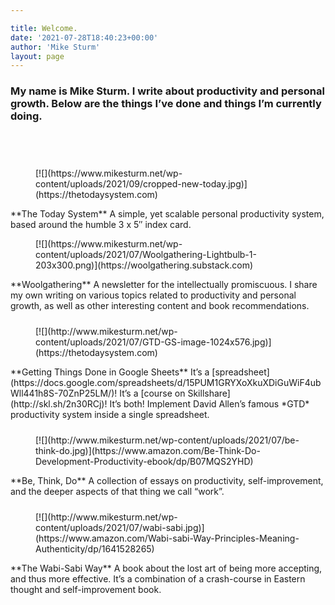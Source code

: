 ```yaml
---

title: Welcome.
date: '2021-07-28T18:40:23+00:00'
author: 'Mike Sturm'
layout: page
---
```


### My name is Mike Sturm. I write about productivity and personal growth. Below are the things I’ve done and things I’m currently doing.

<div aria-hidden="true" class="wp-block-spacer" style="height:42px"></div><div class="wp-block-group alignwide"><div class="wp-block-group__inner-container is-layout-constrained wp-block-group-is-layout-constrained"><div class="wp-block-media-text alignwide is-stacked-on-mobile" style="grid-template-columns:17% auto"><figure class="wp-block-media-text__media">[![](https://www.mikesturm.net/wp-content/uploads/2021/09/cropped-new-today.jpg)](https://thetodaysystem.com)</figure><div class="wp-block-media-text__content">**The Today System**  
A simple, yet scalable personal productivity system, based around the humble 3 x 5″ index card.

</div></div></div></div><div class="wp-block-group alignwide"><div class="wp-block-group__inner-container is-layout-constrained wp-block-group-is-layout-constrained"><div class="wp-block-media-text alignwide is-stacked-on-mobile" style="grid-template-columns:15% auto"><figure class="wp-block-media-text__media">[![](https://www.mikesturm.net/wp-content/uploads/2021/07/Woolgathering-Lightbulb-1-203x300.png)](https://woolgathering.substack.com)</figure><div class="wp-block-media-text__content">**Woolgathering**  
 A newsletter for the intellectually promiscuous. I share my own writing on various topics related to productivity and personal growth, as well as other interesting content and book recommendations.

</div></div></div></div><div aria-hidden="true" class="wp-block-spacer" style="height:10px"></div><div class="wp-block-media-text alignwide is-stacked-on-mobile" style="grid-template-columns:22% auto"><figure class="wp-block-media-text__media">[![](http://www.mikesturm.net/wp-content/uploads/2021/07/GTD-GS-image-1024x576.jpg)](https://thetodaysystem.com)</figure><div class="wp-block-media-text__content"> **Getting Things Done in Google Sheets**   
It’s a [spreadsheet](https://docs.google.com/spreadsheets/d/15PUM1GRYXoXkuXDiGuWiF4ubWll441h8S-70ZnP25LM/)!   
It’s a [course on Skillshare](http://skl.sh/2n30RCj)! It’s both!   
Implement David Allen’s famous *GTD* productivity system inside a single spreadsheet.

</div></div><div aria-hidden="true" class="wp-block-spacer" style="height:10px"></div><div class="wp-block-group alignwide"><div class="wp-block-group__inner-container is-layout-constrained wp-block-group-is-layout-constrained"><div class="wp-block-media-text alignwide is-stacked-on-mobile" style="grid-template-columns:15% auto"><figure class="wp-block-media-text__media">[![](http://www.mikesturm.net/wp-content/uploads/2021/07/be-think-do.jpg)](https://www.amazon.com/Be-Think-Do-Development-Productivity-ebook/dp/B07MQS2YHD)</figure><div class="wp-block-media-text__content">**Be, Think, Do**  
A collection of essays on productivity, self-improvement, and the deeper aspects of that thing we call “work”.

</div></div></div></div><div aria-hidden="true" class="wp-block-spacer" style="height:10px"></div><div class="wp-block-media-text alignwide is-stacked-on-mobile" style="grid-template-columns:15% auto"><figure class="wp-block-media-text__media">[![](http://www.mikesturm.net/wp-content/uploads/2021/07/wabi-sabi.jpg)](https://www.amazon.com/Wabi-sabi-Way-Principles-Meaning-Authenticity/dp/1641528265)</figure><div class="wp-block-media-text__content">**The Wabi-Sabi Way**  
A book about the lost art of being more accepting, and thus more effective. It’s a combination of a crash-course in Eastern thought and self-improvement book.

</div></div>
